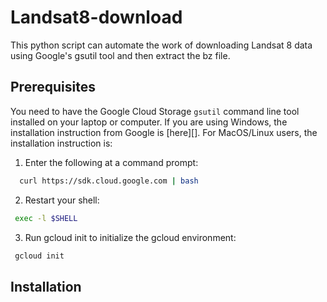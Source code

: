 # Landsat8-download
This python script can automate the work of downloading Landsat 8 
data using Google's gsutil tool and then extract the bz file.

## Prerequisites
You need to have the Google Cloud Storage `gsutil` command line tool 
installed on your laptop or computer. If you are using Windows, the 
installation instruction from Google is [here][]. For MacOS/Linux users, 
the installation instruction is:

1. Enter the following at a command prompt:
```sh
  curl https://sdk.cloud.google.com | bash
 ```
 2. Restart your shell:
 ```sh
  exec -l $SHELL
 ```
 3. Run gcloud init to initialize the gcloud environment:
 ```sh
  gcloud init
 ```
 
 ## Installation 
